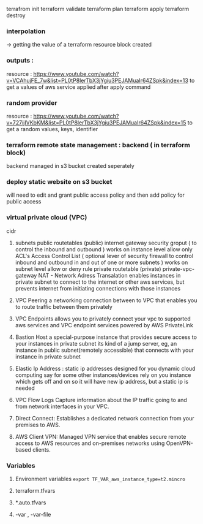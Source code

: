 terrafrom init
terraform validate
terraform plan
terraform apply
terraform destroy


### interpolation
-> getting the value of a terraform resource block created

### outputs : 
resource : https://www.youtube.com/watch?v=VCAhujFE_7w&list=PL0tP8lerTbX3jYgiu3PEJAMuaIr64ZSpk&index=13
to get a values of aws service applied after apply command


### random provider
resource : https://www.youtube.com/watch?v=727ijIVKbKM&list=PL0tP8lerTbX3jYgiu3PEJAMuaIr64ZSpk&index=15
to get a random values, keys, identifier


### terraform remote state management : backend ( in terraform block)
backend managed in s3 bucket created seperately 


### deploy static website on s3 bucket 
will need to edit and grant public access policy and then add policy for public access



### virtual private cloud (VPC)
cidr 
1. subnets
    public
        routetables (public)
            internet gateway
                security groput 
                    ( to control the inbound and outbound )
                    works on instance level
                    allow only
                ACL's Access Control List
                    ( optional lever of security firewall to control inbound and outbound in and out of one or more subnets )
                    works on subnet level
                    allow or deny rule
    private
        routetable (private) 
            private-vpc-gateway
                NAT - Network Adress Transalation
                    enables instances in private subnet to connect to the internet or other aws services, but prevents internet from initiating connections with those instances
 
2. VPC Peering
    a networking connection between to VPC that enables you to route traffic between them privately

3. VPC Endpoints
    allows you to privately connect your vpc to supported aws services and VPC endpoint services powered by AWS PrivateLink

4. Bastion Host
    a special-purpose instance that provides secure access to your instances in private subnet 
    its kind of a jump server, eg, an instance in public subnet(remotely accessible) that connects with your instance in private subnet

5. Elastic Ip Address : 
    static ip addresses designed for you dynamic cloud computing 
    say for some other instances/devices rely on you instance which gets off and on so it will have new ip address, but a static ip is needed

6. VPC Flow Logs
    Capture information about the IP traffic going to and from network interfaces in your VPC.

7. Direct Connect: 
    Establishes a dedicated network connection from your premises to AWS.

8. AWS Client VPN: 
    Managed VPN service that enables secure remote access to AWS resources and on-premises networks using OpenVPN-based clients.



### Variables

1. Environment variables
`export TF_VAR_aws_instance_type=t2.mincro`

2. terraform.tfvars
3. *.auto.tfvars
4. -var , -var-file